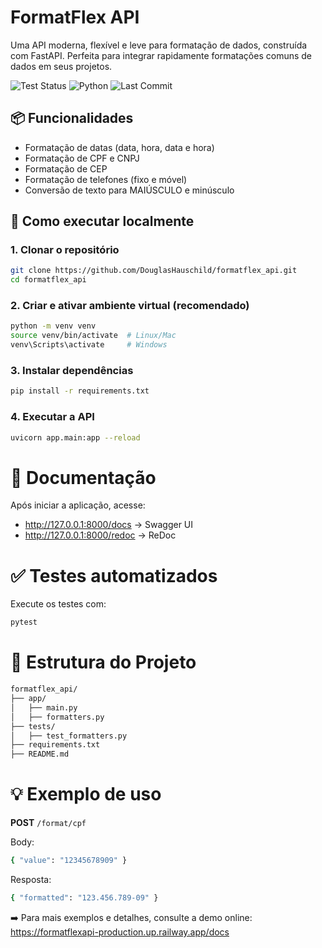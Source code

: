 # FormatFlex API

Uma API moderna, flexível e leve para formatação de dados, construída com FastAPI.
Perfeita para integrar rapidamente formatações comuns de dados em seus projetos.

![Test Status](https://github.com/DouglasHauschild/formatflex_api/actions/workflows/test.yml/badge.svg)
![Python](https://img.shields.io/badge/python-3.11%2B-blue)
![Last Commit](https://img.shields.io/github/last-commit/DouglasHauschild/formatflex_api)


## 📦 Funcionalidades

- Formatação de datas (data, hora, data e hora)
- Formatação de CPF e CNPJ
- Formatação de CEP
- Formatação de telefones (fixo e móvel)
- Conversão de texto para MAIÚSCULO e minúsculo

## 🚀 Como executar localmente

### 1. Clonar o repositório

```bash
git clone https://github.com/DouglasHauschild/formatflex_api.git
cd formatflex_api
```

### 2. Criar e ativar ambiente virtual (recomendado)
```bash
python -m venv venv
source venv/bin/activate  # Linux/Mac
venv\Scripts\activate     # Windows
```

### 3. Instalar dependências
```bash
pip install -r requirements.txt
```

### 4. Executar a API
```bash
uvicorn app.main:app --reload
```

# 📖 Documentação
Após iniciar a aplicação, acesse:
- http://127.0.0.1:8000/docs → Swagger UI
- http://127.0.0.1:8000/redoc → ReDoc


# ✅ Testes automatizados
Execute os testes com:
```bash
pytest
```

# 📁 Estrutura do Projeto
```bash
formatflex_api/
├── app/
│   ├── main.py
│   ├── formatters.py
├── tests/
│   ├── test_formatters.py
├── requirements.txt
├── README.md
```

# 💡 Exemplo de uso
**POST** ```/format/cpf ```

Body:
```bash json
{ "value": "12345678909" }
```
Resposta:
```bash json
{ "formatted": "123.456.789-09" }
```

➡️ Para mais exemplos e detalhes, consulte a demo online:
https://formatflexapi-production.up.railway.app/docs